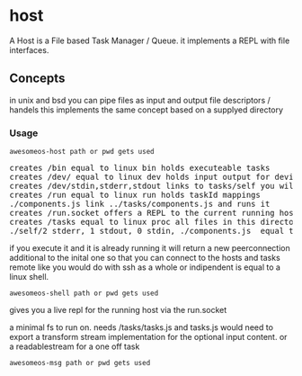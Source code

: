 # host
A Host is a File based Task Manager / Queue. it implements a REPL with file interfaces.

## Concepts
in unix and bsd you can pipe files as input and output file descriptors / handels
this implements the same concept based on a supplyed directory

### Usage
```
awesomeos-host path or pwd gets used
```
<pre>
creates /bin equal to linux bin holds executeable tasks
creates /dev/ equal to linux dev holds input output for devices.
creates /dev/stdin,stderr,stdout links to tasks/self you will write to this file
creates /run equal to linux run holds taskId mappings
./components.js link ../tasks/components.js and runs it
creates /run.socket offers a REPL to the current running host equal to a shell session.
creates /tasks equal to linux proc all files in this directory represent running tasks. including
./self/2 stderr, 1 stdout, 0 stdin, ./components.js  equal to linux cloudinit but written in ECMAScript is equal to the package or dockerfile.
</pre>

if you execute it and it is already running it will return a new peerconnection additional to the inital one so that you can connect to 
the hosts and tasks remote like you would do with ssh as a whole or indipendent is equal to a linux shell.

```
awesomeos-shell path or pwd gets used
```
gives you a live repl for the running host via the run.socket 


a minimal fs to run on. needs /tasks/tasks.js and tasks.js would need to export a transform stream implementation for the optional input content.
or a readablestream for a one off task

```
awesomeos-msg path or pwd gets used
```
